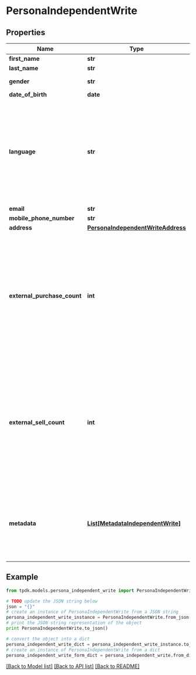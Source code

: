# PersonaIndependentWrite



## Properties
Name | Type | Description | Notes
------------ | ------------- | ------------- | -------------
**first_name** | **str** |  | [optional] 
**last_name** | **str** |  | [optional] 
**gender** | **str** |  | [optional] [default to 'RATHER_NOT_SAY']
**date_of_birth** | **date** |  | [optional] 
**language** | **str** | That data is used for rendering the frontend application with given language. If not set, will be inferred. Custom codes can be issued for specific requirements. | [optional] 
**email** | **str** |  | [optional] 
**mobile_phone_number** | **str** |  | [optional] 
**address** | [**PersonaIndependentWriteAddress**](PersonaIndependentWriteAddress.md) |  | [optional] 
**external_purchase_count** | **int** | Knowing the statistics on your user is used to better know its profile when you do not use the Safe-Checkout feature. Although it is not required, we recommend that you keep us informed. | [optional] 
**external_sell_count** | **int** | Knowing the statistics on your user is used to better know its profile when you do not use the Safe-Checkout feature. Although it is not required, we recommend that you keep us informed. | [optional] 
**metadata** | [**List[MetadataIndependentWrite]**](MetadataIndependentWrite.md) | You can assign different meta to your Persona object for different purposes. eg. Ease searching. | [optional] 

## Example

```python
from tpdk.models.persona_independent_write import PersonaIndependentWrite

# TODO update the JSON string below
json = "{}"
# create an instance of PersonaIndependentWrite from a JSON string
persona_independent_write_instance = PersonaIndependentWrite.from_json(json)
# print the JSON string representation of the object
print PersonaIndependentWrite.to_json()

# convert the object into a dict
persona_independent_write_dict = persona_independent_write_instance.to_dict()
# create an instance of PersonaIndependentWrite from a dict
persona_independent_write_form_dict = persona_independent_write.from_dict(persona_independent_write_dict)
```
[[Back to Model list]](../README.md#documentation-for-models) [[Back to API list]](../README.md#documentation-for-api-endpoints) [[Back to README]](../README.md)


